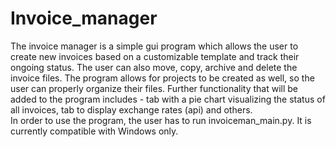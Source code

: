 # Invoice_manager
The invoice manager is a simple gui program which allows the user to create new invoices based on a customizable template
and track their ongoing status. The user can also move, copy, archive and delete the invoice files. The program allows for 
projects to be created as well, so the user can properly organize their files. 
Further functionality that will be added to the program includes - tab with a pie chart visualizing the status of all invoices, 
tab to display exchange rates (api) and others.    
In order to use the program, the user has to run invoiceman_main.py. It is currently compatible with Windows only. 
